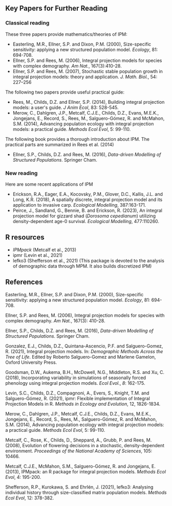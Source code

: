 ## Key Papers for Further Reading

### Classical reading

These three papers provide mathematics/theories of IPM:

- Easterling, M.R., Ellner, S.P. and Dixon, P.M. (2000), Size-specific sensitivity: applying a new structured population model. _Ecology_, 81: 694-708.
- Ellner, S.P. and Rees, M. (2006), Integral projection models for species with complex demography. _Am Nat._, 167(3):410-28.
- Ellner, S.P. and Rees, M. (2007), Stochastic stable population growth in integral projection models: theory and application. _J. Math. Biol._, 54: 227–256

The following two papers provide useful practical guide:

- Rees, M., Childs, D.Z. and Ellner, S.P. (2014), Building integral projection models: a user's guide. _J Anim Ecol_, 83: 528-545.
- Merow, C., Dahlgren, J.P., Metcalf, C.J.E., Childs, D.Z., Evans, M.E.K., Jongejans, E., Record, S., Rees, M., Salguero-Gómez, R. and McMahon, S.M. (2014), Advancing population ecology with integral projection models: a practical guide. _Methods Ecol Evol_, 5: 99-110.

The following book provides a thorough introduction about IPM. The practical parts are summarized in Rees et al. (2014)

- Ellner, S.P., Childs, D.Z. and Rees, M. (2016), _Data-driven Modelling of Structured Populations_. Springer Cham.

### New reading

Here are some recent applications of IPM

- Erickson, R.A., Eager, E.A., Kocovsky, P.M., Glover, D.C., Kallis, J.L. and Long, K.R. (2018), A spatially discrete, integral projection model and its application to invasive carp. _Ecological Modelling_, 387:163-171.
- Peirce, J., Sandland, G., Bennie, B. and Erickson, R. (2023), An integral projection model for gizzard shad (_Dorosoma cepedianum_) utilizing density-dependent age-0 survival. _Ecological Modelling_, 477:110260.

## R resources

- _IPMpack_ (Metcalf et al., 2013)
- ipmr (Levin et al., 2021)
- lefko3 (Shefferson et al., 2021) (This package is devoted to the analysis of demographic data through MPM. It also builds discretized IPM)

## References

Easterling, M.R., Ellner, S.P. and Dixon, P.M. (2000), Size-specific sensitivity: applying a new structured population model. _Ecology_, 81: 694-708.

Ellner, S.P. and Rees, M. (2006), Integral projection models for species with complex demography. _Am Nat._, 167(3): 410-28.

Ellner, S.P., Childs, D.Z. and Rees, M. (2016), _Data-driven Modelling of Structured Populations_. Springer Cham.

Gonzalez, E.J., Childs, D.Z., Quintana-Ascencio, P.F. and Salguero-Gomez, R. (2021), Integral projection models. In: _Demographic Methods Across the Tree of Life_. Edited by Roberto Salguero-Gomez and Marlene Gamelon, Oxford University Press.

Goodsman, D.W., Aukema, B.H., McDowell, N.G., Middleton, R.S. and Xu, C. (2018), Incorporating variability in simulations of seasonally forced phenology using integral projection models. _Ecol Evol._, _8_: 162-175.

Levin, S.C., Childs, D.Z., Compagnoni, A., Evers, S., Knight, T.M. and Salguero-Gómez, R. (2021), ipmr: Flexible implementation of Integral Projection Models in R. _Methods in Ecology and Evolution_, 12, 1826-1834.

Merow, C., Dahlgren, J.P., Metcalf, C.J.E., Childs, D.Z., Evans, M.E.K., Jongejans, E., Record, S., Rees, M., Salguero-Gómez, R. and McMahon, S.M. (2014), Advancing population ecology with integral projection models: a practical guide. _Methods Ecol Evol_, 5: 99-110.

Metcalf, C., Rose, K., Childs, D., Sheppard, A., Grubb, P. and Rees, M. (2008), Evolution of flowering decisions in a stochastic, density-dependent environment. _Proceedings of the National Academy of Sciences_, 105: 10466.

Metcalf, C.J.E., McMahon, S.M., Salguero-Gómez, R. and Jongejans, E. (2013), IPMpack: an R package for integral projection models. _Methods Ecol Evol_, 4: 195-200.

Shefferson, R.P., Kurokawa, S. and Ehrlén, J. (2021), lefko3: Analysing individual history through size-classified matrix population models. _Methods Ecol Evol_, 12: 378-382.
